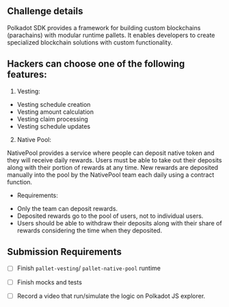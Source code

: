 
## Challenge details

Polkadot SDK provides a framework for building custom blockchains (parachains) with modular runtime pallets. It enables developers to create specialized blockchain solutions with custom functionality.

## Hackers can choose one of the following features: 

1. Vesting:

+ Vesting schedule creation 
+ Vesting amount calculation 
+ Vesting claim processing 
+ Vesting schedule updates

2. Native Pool:

NativePool provides a service where people can deposit native token and they will receive daily rewards. Users must be able to take out their deposits along with their portion of rewards at any time. New rewards are deposited manually into the pool by the NativePool team each daily using a contract function. 

- Requirements: 

+ Only the team can deposit rewards. 
+ Deposited rewards go to the pool of users, not to individual users. 
+ Users should be able to withdraw their deposits along with their share of rewards considering the time when they deposited.




## Submission Requirements 
- [ ] Finish `pallet-vesting`/ `pallet-native-pool` runtime 
- [ ] Finish mocks and tests 
- [ ] Record a video that run/simulate the logic on Polkadot JS explorer. 






